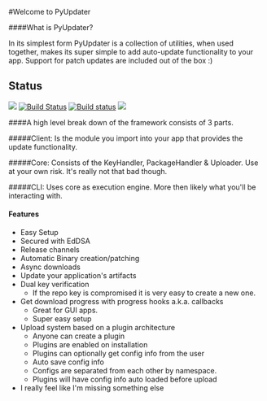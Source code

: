 #Welcome to PyUpdater


####What is PyUpdater?

In its simplest form PyUpdater is a collection of utilities, when used together, makes its super simple to add auto-update functionality to your app. Support for patch updates are included out of the box :)

## Status

[![](https://badge.fury.io/py/PyUpdater.svg)](http://badge.fury.io/py/PyUpdater)
[![Build Status](https://travis-ci.org/JMSwag/PyUpdater.svg?branch=master)](https://travis-ci.org/JMSwag/PyUpdater)
[![Build status](https://ci.appveyor.com/api/projects/status/6kex9r8i2625pw9u?svg=true)](https://ci.appveyor.com/project/JMSwag/pyupdater)
[![](https://requires.io/github/JMSwag/PyUpdater/requirements.svg?branch=master)](https://requires.io/github/JMSwag/PyUpdater/requirements/?branch=master)
<!-- [![Code Health](https://landscape.io/github/JMSwag/PyUpdater/master/landscape.svg?style=flat)](https://landscape.io/github/JMSwag/PyUpdater/master) -->

####A high level break down of the framework consists of 3 parts.

#####Client:
Is the module you import into your app that provides the update functionality.

#####Core:
Consists of the KeyHandler, PackageHandler & Uploader. Use at your own risk. It's really not that bad though.

#####CLI:
Uses core as execution engine. More then likely what you'll be interacting with.

#### Features

- Easy Setup
- Secured with EdDSA
- Release channels
- Automatic Binary creation/patching
- Async downloads
- Update your application's artifacts
- Dual key verification
    - If the repo key is compromised it is very easy to create a new one.
- Get download progress with progress hooks a.k.a. callbacks
    - Great for GUI apps.
    - Super easy setup
- Upload system based on a plugin architecture
    - Anyone can create a plugin
    - Plugins are enabled on installation
    - Plugins can optionally get config info from the user
    - Auto save config info
    - Configs are separated from each other by namespace.
    - Plugins will have config info auto loaded before upload
- I really feel like I'm missing something else

